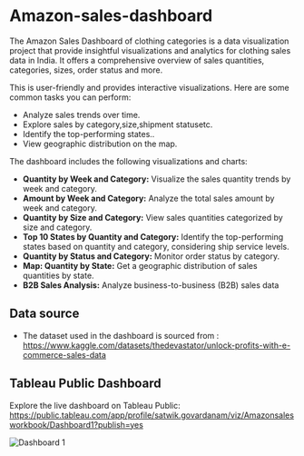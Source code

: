 # Amazon-sales-dashboard

The Amazon Sales Dashboard of clothing categories is a data visualization project that provide insightful visualizations and analytics for clothing sales data in India. It offers a comprehensive overview of sales quantities, categories, sizes, order status and more.

This is user-friendly and provides interactive visualizations. Here are some common tasks you can perform:

- Analyze sales trends over time.
- Explore sales by category,size,shipment statusetc.
- Identify the top-performing states..
- View geographic distribution on the map.

The dashboard includes the following visualizations and charts:
- **Quantity by Week and Category:** Visualize the sales quantity trends by week and category.
- **Amount by Week and Category:** Analyze the total sales amount by week and category.
- **Quantity by Size and Category:** View sales quantities categorized by size and category.
- **Top 10 States by Quantity and Category:** Identify the top-performing states based on quantity and category, considering ship service levels.
- **Quantity by Status and Category:** Monitor order status by category.
- **Map: Quantity by State:** Get a geographic distribution of sales quantities by state.
- **B2B Sales Analysis:** Analyze business-to-business (B2B) sales data

## Data source
- The dataset used in the dashboard is sourced from :
   https://www.kaggle.com/datasets/thedevastator/unlock-profits-with-e-commerce-sales-data
## Tableau Public Dashboard

Explore the live dashboard on Tableau Public:
https://public.tableau.com/app/profile/satwik.govardanam/viz/Amazonsalesworkbook/Dashboard1?publish=yes

![Dashboard 1](https://github.com/Satwik260204/Amazon-sales-dashboard/assets/121714021/63fc3c1e-2063-4034-ae6d-ea26bee9c864)
